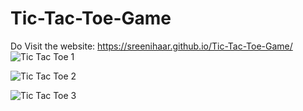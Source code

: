 # Tic-Tac-Toe-Game
Do Visit the website: https://sreenihaar.github.io/Tic-Tac-Toe-Game/
![Tic Tac Toe 1](https://github.com/SreeNihaar/Tic-Tac-Toe-Game/assets/115875131/97bfcd5c-4e10-4a0c-884b-454b2eaefc32)

![Tic Tac Toe 2](https://github.com/SreeNihaar/Tic-Tac-Toe-Game/assets/115875131/320b8abe-b90e-4312-a5ad-16741b05fba8)

![Tic Tac Toe 3](https://github.com/SreeNihaar/Tic-Tac-Toe-Game/assets/115875131/33efced6-d5ce-4292-a599-fed182e8c6a9)
